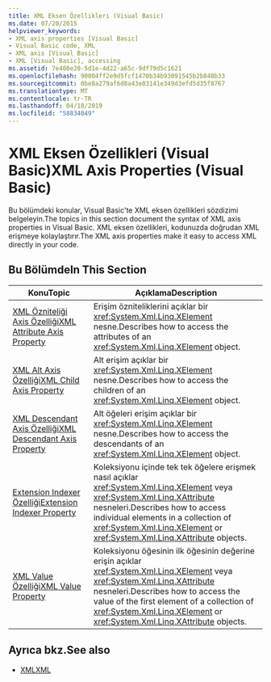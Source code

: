 ```yaml
---
title: XML Eksen Özellikleri (Visual Basic)
ms.date: 07/20/2015
helpviewer_keywords:
- XML axis properties [Visual Basic]
- Visual Basic code, XML
- XML axis [Visual Basic]
- XML [Visual Basic], accessing
ms.assetid: 7e400e20-5d1e-4d22-a65c-9df79d5c1621
ms.openlocfilehash: 90004ff2e9d5fcf1470b34b93091545b2b848b33
ms.sourcegitcommit: 0be8a279af6d8a43e03141e349d3efd5d35f8767
ms.translationtype: MT
ms.contentlocale: tr-TR
ms.lasthandoff: 04/18/2019
ms.locfileid: "58834049"
---
```

# <a name="xml-axis-properties-visual-basic"></a><span data-ttu-id="29482-102">XML Eksen Özellikleri (Visual Basic)</span><span class="sxs-lookup"><span data-stu-id="29482-102">XML Axis Properties (Visual Basic)</span></span>
<span data-ttu-id="29482-103">Bu bölümdeki konular, Visual Basic'te XML eksen özellikleri sözdizimi belgeleyin.</span><span class="sxs-lookup"><span data-stu-id="29482-103">The topics in this section document the syntax of XML axis properties in Visual Basic.</span></span> <span data-ttu-id="29482-104">XML eksen özellikleri, kodunuzda doğrudan XML erişmeye kolaylaştırır.</span><span class="sxs-lookup"><span data-stu-id="29482-104">The XML axis properties make it easy to access XML directly in your code.</span></span>  
  
## <a name="in-this-section"></a><span data-ttu-id="29482-105">Bu Bölümde</span><span class="sxs-lookup"><span data-stu-id="29482-105">In This Section</span></span>  
  
|<span data-ttu-id="29482-106">Konu</span><span class="sxs-lookup"><span data-stu-id="29482-106">Topic</span></span>|<span data-ttu-id="29482-107">Açıklama</span><span class="sxs-lookup"><span data-stu-id="29482-107">Description</span></span>|  
|-----------|-----------------|  
|[<span data-ttu-id="29482-108">XML Özniteliği Axis Özelliği</span><span class="sxs-lookup"><span data-stu-id="29482-108">XML Attribute Axis Property</span></span>](../../../visual-basic/language-reference/xml-axis/xml-attribute-axis-property.md)|<span data-ttu-id="29482-109">Erişim özniteliklerini açıklar bir <xref:System.Xml.Linq.XElement> nesne.</span><span class="sxs-lookup"><span data-stu-id="29482-109">Describes how to access the attributes of an <xref:System.Xml.Linq.XElement> object.</span></span>|  
|[<span data-ttu-id="29482-110">XML Alt Axis Özelliği</span><span class="sxs-lookup"><span data-stu-id="29482-110">XML Child Axis Property</span></span>](../../../visual-basic/language-reference/xml-axis/xml-child-axis-property.md)|<span data-ttu-id="29482-111">Alt erişim açıklar bir <xref:System.Xml.Linq.XElement> nesne.</span><span class="sxs-lookup"><span data-stu-id="29482-111">Describes how to access the children of an <xref:System.Xml.Linq.XElement> object.</span></span>|  
|[<span data-ttu-id="29482-112">XML Descendant Axis Özelliği</span><span class="sxs-lookup"><span data-stu-id="29482-112">XML Descendant Axis Property</span></span>](../../../visual-basic/language-reference/xml-axis/xml-descendant-axis-property.md)|<span data-ttu-id="29482-113">Alt öğeleri erişim açıklar bir <xref:System.Xml.Linq.XElement> nesne.</span><span class="sxs-lookup"><span data-stu-id="29482-113">Describes how to access the descendants of an <xref:System.Xml.Linq.XElement> object.</span></span>|  
|[<span data-ttu-id="29482-114">Extension Indexer Özelliği</span><span class="sxs-lookup"><span data-stu-id="29482-114">Extension Indexer Property</span></span>](../../../visual-basic/language-reference/xml-axis/extension-indexer-property.md)|<span data-ttu-id="29482-115">Koleksiyonu içinde tek tek öğelere erişmek nasıl açıklar <xref:System.Xml.Linq.XElement> veya <xref:System.Xml.Linq.XAttribute> nesneleri.</span><span class="sxs-lookup"><span data-stu-id="29482-115">Describes how to access individual elements in a collection of <xref:System.Xml.Linq.XElement> or <xref:System.Xml.Linq.XAttribute> objects.</span></span>|  
|[<span data-ttu-id="29482-116">XML Value Özelliği</span><span class="sxs-lookup"><span data-stu-id="29482-116">XML Value Property</span></span>](../../../visual-basic/language-reference/xml-axis/xml-value-property.md)|<span data-ttu-id="29482-117">Koleksiyonu öğesinin ilk öğesinin değerine erişin açıklar <xref:System.Xml.Linq.XElement> veya <xref:System.Xml.Linq.XAttribute> nesneleri.</span><span class="sxs-lookup"><span data-stu-id="29482-117">Describes how to access the value of the first element of a collection of <xref:System.Xml.Linq.XElement> or <xref:System.Xml.Linq.XAttribute> objects.</span></span>|  
  
## <a name="see-also"></a><span data-ttu-id="29482-118">Ayrıca bkz.</span><span class="sxs-lookup"><span data-stu-id="29482-118">See also</span></span>

- [<span data-ttu-id="29482-119">XML</span><span class="sxs-lookup"><span data-stu-id="29482-119">XML</span></span>](../../../visual-basic/programming-guide/language-features/xml/index.md)
